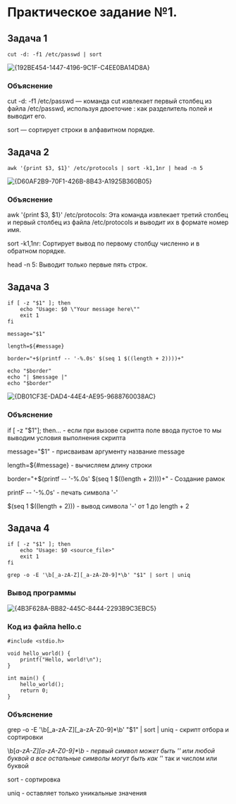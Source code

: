 # Практическое задание №1. 

## Задача 1

```
cut -d: -f1 /etc/passwd | sort
```

![{192BE454-1447-4196-9C1F-C4EE0BA14D8A}](https://github.com/user-attachments/assets/f93356a5-37cc-464d-afb7-20474bb1263e)

### Объяснение

cut -d: -f1 /etc/passwd — команда cut извлекает первый столбец из файла /etc/passwd, используя двоеточие : как разделитель полей и выводит его.

sort — сортирует строки в алфавитном порядке.



## Задача 2

```
awk '{print $3, $1}' /etc/protocols | sort -k1,1nr | head -n 5
```
![{D60AF2B9-70F1-426B-8B43-A1925B360B05}](https://github.com/user-attachments/assets/296de080-b3b5-49a6-ad8e-9cff2bb4bcda)

### Объяснение

awk '{print $3, $1}' /etc/protocols: Эта команда извлекает третий столбец и первый столбец из файла /etc/protocols и выводит их в формате номер имя.

sort -k1,1nr: Сортирует вывод по первому столбцу численно и в обратном порядке.

head -n 5: Выводит только первые пять строк.



## Задача 3

```
if [ -z "$1" ]; then
    echo "Usage: $0 \"Your message here\""
    exit 1
fi

message="$1"

length=${#message}

border="+$(printf -- '-%.0s' $(seq 1 $((length + 2))))+"

echo "$border"
echo "| $message |"
echo "$border"
```

![{DB01CF3E-DAD4-44E4-AE95-9688760038AC}](https://github.com/user-attachments/assets/550916dc-c9d5-4bf5-b50e-fad2fe8a7711)

### Объяснение

if [ -z "$1"]; then... - если при вызове скрипта поле ввода пустое то мы выводим условия выполнения скрипта 

message="$1" - присваивам аргументу название message

length=${#message} - вычисляем длину строки

border="+$(printf -- '-%.0s' $(seq 1 $((length + 2))))+" - Создание рамок

printF -- '-%.0s' - печать символа '-'

$(seq 1 $((length + 2))) - вывод символа '-' от 1 до length + 2



## Задача 4 

```
if [ -z "$1" ]; then
    echo "Usage: $0 <source_file>"
    exit 1
fi

grep -o -E '\b[_a-zA-Z][_a-zA-Z0-9]*\b' "$1" | sort | uniq
```
### Вывод программы
![{4B3F628A-BB82-445C-8444-2293B9C3EBC5}](https://github.com/user-attachments/assets/1876da5d-6c79-4633-b385-edcb7d0873b0)

### Код из файла hello.c

```
#include <stdio.h>

void hello_world() {
    printf("Hello, world!\n");
}

int main() {
    hello_world();
    return 0;
}

```

### Объяснение 

grep -o -E '\b[_a-zA-Z][_a-zA-Z0-9]*\b' "$1" | sort | uniq - скрипт отбора и сортировки

\b[_a-zA-Z][_a-zA-Z0-9]*\b - первый символ может быть '_' или любой буквой а все остальные символы могут быть как '_' так и числом или буквой

sort - сортировка 

uniq - оставляет только уникальные значения
